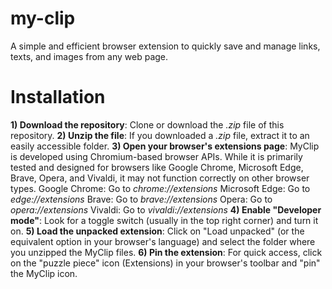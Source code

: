 # my-clip
A simple and efficient browser extension to quickly save and manage links, texts, and images from any web page.

# Installation
**1) Download the repository**: Clone or download the *.zip* file of this repository.
**2) Unzip the file**: If you downloaded a *.zip* file, extract it to an easily accessible folder.
**3) Open your browser's extensions page**:
MyClip is developed using Chromium-based browser APIs. While it is primarily tested and designed for browsers like Google Chrome, Microsoft Edge, Brave, Opera, and Vivaldi, it may not function correctly on other browser types.
Google Chrome: Go to *chrome://extensions*
Microsoft Edge: Go to *edge://extensions*
Brave: Go to *brave://extensions*
Opera: Go to *opera://extensions*
Vivaldi: Go to *vivaldi://extensions*
**4) Enable "Developer mode"**: Look for a toggle switch (usually in the top right corner) and turn it on.
**5) Load the unpacked extension**: Click on "Load unpacked" (or the equivalent option in your browser's language) and select the folder where you unzipped the MyClip files.
**6) Pin the extension**: For quick access, click on the "puzzle piece" icon (Extensions) in your browser's toolbar and "pin" the MyClip icon.

